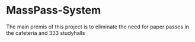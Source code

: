 # MassPass-System
The main premis of this project is to eliminate the need for paper passes in the cafeteria and 333 studyhalls
